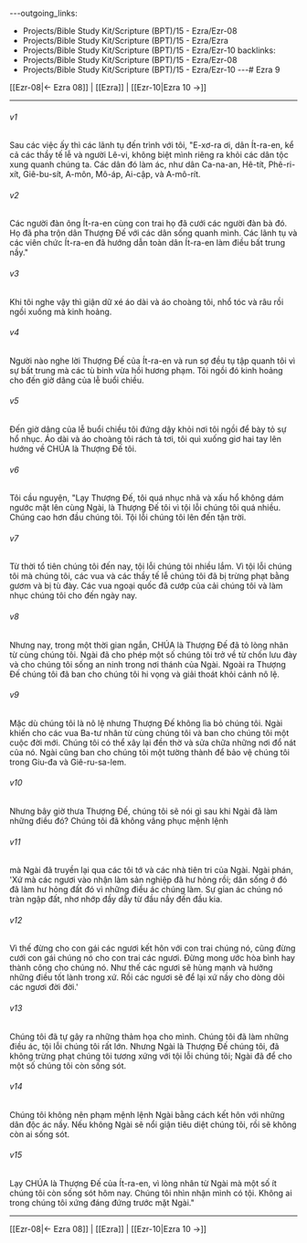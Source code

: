 ---outgoing_links:
  - Projects/Bible Study Kit/Scripture (BPT)/15 - Ezra/Ezr-08
  - Projects/Bible Study Kit/Scripture (BPT)/15 - Ezra/Ezra
  - Projects/Bible Study Kit/Scripture (BPT)/15 - Ezra/Ezr-10
backlinks:
  - Projects/Bible Study Kit/Scripture (BPT)/15 - Ezra/Ezr-08
  - Projects/Bible Study Kit/Scripture (BPT)/15 - Ezra/Ezr-10
---# Ezra 9

[[Ezr-08|← Ezra 08]] | [[Ezra]] | [[Ezr-10|Ezra 10 →]]
***



###### v1 
Sau các việc ấy thì các lãnh tụ đến trình với tôi, "E-xơ-ra ơi, dân Ít-ra-en, kể cả các thầy tế lễ và người Lê-vi, không biệt mình riêng ra khỏi các dân tộc xung quanh chúng ta. Các dân đó làm ác, như dân Ca-na-an, Hê-tít, Phê-ri-xít, Giê-bu-sít, A-môn, Mô-áp, Ai-cập, và A-mô-rít. 

###### v2 
Các người đàn ông Ít-ra-en cùng con trai họ đã cưới các người đàn bà đó. Họ đã pha trộn dân Thượng Đế với các dân sống quanh mình. Các lãnh tụ và các viên chức Ít-ra-en đã hướng dẫn toàn dân Ít-ra-en làm điều bất trung nầy." 

###### v3 
Khi tôi nghe vậy thì giận dữ xé áo dài và áo choàng tôi, nhổ tóc và râu rồi ngồi xuống mà kinh hoảng. 

###### v4 
Người nào nghe lời Thượng Đế của Ít-ra-en và run sợ đều tụ tập quanh tôi vì sự bất trung mà các tù binh vừa hồi hương phạm. Tôi ngồi đó kinh hoảng cho đến giờ dâng của lễ buổi chiều. 

###### v5 
Đến giờ dâng của lễ buổi chiều tôi đứng dậy khỏi nơi tôi ngồi để bày tỏ sự hổ nhục. Áo dài và áo choàng tôi rách tả tơi, tôi quì xuống giơ hai tay lên hướng về CHÚA là Thượng Đế tôi. 

###### v6 
Tôi cầu nguyện, "Lạy Thượng Đế, tôi quá nhục nhã và xấu hổ không dám ngước mặt lên cùng Ngài, là Thượng Đế tôi vì tội lỗi chúng tôi quá nhiều. Chúng cao hơn đầu chúng tôi. Tội lỗi chúng tôi lên đến tận trời. 

###### v7 
Từ thời tổ tiên chúng tôi đến nay, tội lỗi chúng tôi nhiều lắm. Vì tội lỗi chúng tôi mà chúng tôi, các vua và các thầy tế lễ chúng tôi đã bị trừng phạt bằng gươm và bị tù đày. Các vua ngoại quốc đã cướp của cải chúng tôi và làm nhục chúng tôi cho đến ngày nay. 

###### v8 
Nhưng nay, trong một thời gian ngắn, CHÚA là Thượng Đế đã tỏ lòng nhân từ cùng chúng tôi. Ngài đã cho phép một số chúng tôi trở về từ chốn lưu đày và cho chúng tôi sống an ninh trong nơi thánh của Ngài. Ngoài ra Thượng Đế chúng tôi đã ban cho chúng tôi hi vọng và giải thoát khỏi cảnh nô lệ. 

###### v9 
Mặc dù chúng tôi là nô lệ nhưng Thượng Đế không lìa bỏ chúng tôi. Ngài khiến cho các vua Ba-tư nhân từ cùng chúng tôi và ban cho chúng tôi một cuộc đời mới. Chúng tôi có thể xây lại đền thờ và sửa chữa những nơi đổ nát của nó. Ngài cũng ban cho chúng tôi một tường thành để bảo vệ chúng tôi trong Giu-đa và Giê-ru-sa-lem. 

###### v10 
Nhưng bây giờ thưa Thượng Đế, chúng tôi sẽ nói gì sau khi Ngài đã làm những điều đó? Chúng tôi đã không vâng phục mệnh lệnh 

###### v11 
mà Ngài đã truyền lại qua các tôi tớ và các nhà tiên tri của Ngài. Ngài phán, 'Xứ mà các ngươi vào nhận làm sản nghiệp đã hư hỏng rồi; dân sống ở đó đã làm hư hỏng đất đó vì những điều ác chúng làm. Sự gian ác chúng nó tràn ngập đất, nhơ nhớp đầy dẫy từ đầu nầy đến đầu kia. 

###### v12 
Vì thế đừng cho con gái các ngươi kết hôn với con trai chúng nó, cũng đừng cưới con gái chúng nó cho con trai các ngươi. Đừng mong ước hòa bình hay thành công cho chúng nó. Như thế các ngươi sẽ hùng mạnh và hưởng những điều tốt lành trong xứ. Rồi các ngươi sẽ để lại xứ nầy cho dòng dõi các ngươi đời đời.' 

###### v13 
Chúng tôi đã tự gây ra những thảm họa cho mình. Chúng tôi đã làm những điều ác, tội lỗi chúng tôi rất lớn. Nhưng Ngài là Thượng Đế chúng tôi, đã không trừng phạt chúng tôi tương xứng với tội lỗi chúng tôi; Ngài đã để cho một số chúng tôi còn sống sót. 

###### v14 
Chúng tôi không nên phạm mệnh lệnh Ngài bằng cách kết hôn với những dân độc ác nầy. Nếu không Ngài sẽ nổi giận tiêu diệt chúng tôi, rồi sẽ không còn ai sống sót. 

###### v15 
Lạy CHÚA là Thượng Đế của Ít-ra-en, vì lòng nhân từ Ngài mà một số ít chúng tôi còn sống sót hôm nay. Chúng tôi nhìn nhận mình có tội. Không ai trong chúng tôi xứng đáng đứng trước mặt Ngài."

***
[[Ezr-08|← Ezra 08]] | [[Ezra]] | [[Ezr-10|Ezra 10 →]]
